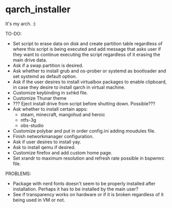 # qarch_installer
It's my arch. :)

TO-DO:

- Set script to erase data on disk and create partition table regardless of where this script is being executed and add message that asks user if they want to continue executing the script regardless of it erasing the main drive data.
- Ask if a swap partition is desired.
- Ask whether to install grub and os-prober or systemd as bootloader and set systemd as default option.
- Ask if the user desires to install virtualbox packages to enable clipboard, in case they desire to install qarch in virtual machine.
- Customize keybinding in sxhkd file.
- Customize Thunar theme
- ??? Eject install drive from script before shutting down. Possible???
- Ask whether to install certain apps:
  - steam, minecraft, mangohud and heroic
  - ntfs-3g
  - obs-studio
- Customize polybar and put in order config.ini adding moudules file.
- Finish networkmanager configuration.
- Ask if user desires to install yay.
- Ask to install qemu if desired.
- Customize firefox and add custom home page.
- Set xrandr to maximum resolution and refresh rate possible in bspwmrc file.

PROBLEMS:
- Package with nerd fonts doesn't seem to be properly installed after installation. Perhaps it has to be installed by the main user?
- See if transparency works on hardware or if it is broken regardless of it being used in VM or not.
